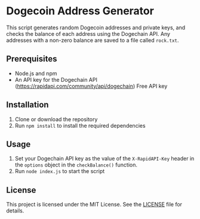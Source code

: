 # Dogecoin Address Generator

This script generates random Dogecoin addresses and private keys, and checks the balance of each address using the Dogechain API. Any addresses with a non-zero balance are saved to a file called `rock.txt`.

## Prerequisites

- Node.js and npm
- An API key for the Dogechain API (https://rapidapi.com/community/api/dogechain) Free API key

## Installation

1. Clone or download the repository
2. Run `npm install` to install the required dependencies

## Usage

1. Set your Dogechain API key as the value of the `X-RapidAPI-Key` header in the `options` object in the `checkBalance()` function.
2. Run `node index.js` to start the script

## License

This project is licensed under the MIT License. See the [LICENSE](LICENSE) file for details.
